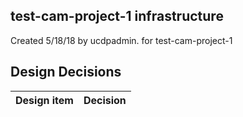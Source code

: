 ## test-cam-project-1 infrastructure

Created 5/18/18 by ucdpadmin. for test-cam-project-1


## Design Decisions
| Design item                | Decision|
| :----------------------------------- | :--------------------------------------------------------------------------------|

